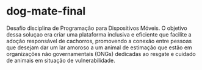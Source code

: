 # dog-mate-final

Desafio disciplina de Programação para Dispositivos Móveis. O objetivo dessa soluçao era criar uma plataforma inclusiva e eficiente que facilite a adoção responsável de cachorros, promovendo a conexão entre pessoas que desejam dar um lar amoroso a um animal de estimação que estão em organizações não governamentais (ONGs) dedicadas ao resgate e cuidado de animais em situação de vulnerabilidade.
